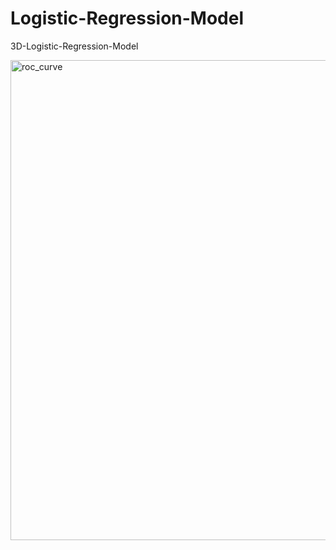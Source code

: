 # Logistic-Regression-Model
3D-Logistic-Regression-Model

<img width="1024" height="768" alt="roc_curve" src="https://github.com/user-attachments/assets/fcd271e1-cb32-48fd-9409-d8182b3ed86d" />
